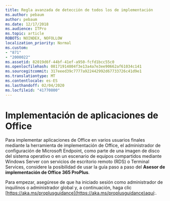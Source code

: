 ```yaml
---
title: Regla avanzada de detección de todos los de implementación
ms.author: pebaum
author: pebaum
ms.date: 12/17/2018
ms.audience: ITPro
ms.topic: article
ROBOTS: NOINDEX, NOFOLLOW
localization_priority: Normal
ms.custom:
- "871"
- "2000022"
ms.assetid: 82019d6f-44bf-41ef-a950-fcfd1bcc55c0
ms.openlocfilehash: 08171914804f3e13a4a7e3ee90662af61034c141
ms.sourcegitcommit: 317eeed39c7777a922442992d67733726c41d9e1
ms.translationtype: MT
ms.contentlocale: es-ES
ms.lasthandoff: 02/04/2020
ms.locfileid: "41770800"
---
```

# <a name="deploy-office-apps"></a>Implementación de aplicaciones de Office

Para implementar aplicaciones de Office en varios usuarios finales mediante la herramienta de implementación de Office, el administrador de configuración de Microsoft Endpoint, como parte de una imagen de disco del sistema operativo o en un escenario de equipos compartidos mediante Windows Server con servicios de escritorio remoto (RDS) o Terminal Services, considere la posibilidad de usar la guía paso a paso del **Asesor de implementación de Office 365 ProPlus**.
  
Para empezar, asegúrese de que ha iniciado sesión como administrador de inquilinos o administrador global y, a continuación, haga clic [https://aka.ms/proplusguidance](https://aka.ms/proplusguidance)aquí:.
  